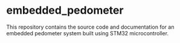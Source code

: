 # embedded_pedometer
This repository contains the source code and documentation for an embedded pedometer system built using STM32 microcontroller.
